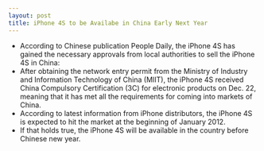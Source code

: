 ```yaml
---
layout: post
title: iPhone 4S to be Availabe in China Early Next Year
---
```

* According to Chinese publication People Daily, the iPhone 4S has gained the necessary approvals from local authorities to sell the iPhone 4S in China:
* After obtaining the network entry permit from the Ministry of Industry and Information Technology of China (MIIT), the iPhone 4S received China Compulsory Certification (3C) for electronic products on Dec. 22, meaning that it has met all the requirements for coming into markets of China.
* According to latest information from iPhone distributors, the iPhone 4S is expected to hit the market at the beginning of January 2012.
* If that holds true, the iPhone 4S will be available in the country before Chinese new year.

